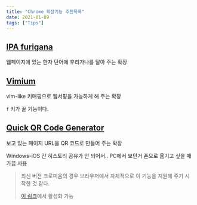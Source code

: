 ```yaml
---
title: "Chrome 확장기능 추천목록"
date: 2021-01-09
tags: ["Tips"]
---
```


## [IPA furigana](https://chrome.google.com/webstore/detail/ipa-furigana/jnnbgnfnncobhklficfkdnclohaklifi)

웹페이지에 있는 한자 단어에 후리가나를 달아 주는 확장

## [Vimium](https://chrome.google.com/webstore/detail/vimium/dbepggeogbaibhgnhhndojpepiihcmeb)

vim-like 키매핑으로 웹서핑을 가능하게 해 주는 확장

`f` 키가 꿀 기능이다.

## [Quick QR Code Generator](https://chrome.google.com/webstore/detail/quick-qr-code-generator/afpbjjgbdimpioenaedcjgkaigggcdpp)

보고 있는 페이지 URL을 QR 코드로 만들어 주는 확장

Windows-iOS 간 히스토리 공유가 안 되어서.. PC에서 보던거 폰으로 옮기고 싶을 때 가끔 사용

> 최신 버전 크로미움의 경우 브라우저에서 자체적으로 이 기능을 지원해 주기 시작한 것 같다.
> 
> [이 링크](chrome://flags/#sharing-qr-code-generator)에서 활성화 가능

